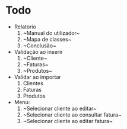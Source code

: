 # Todo

- Relatorio
    1. ~Manual do utilizador~
    2. ~Mapa de classes~
    3. ~Conclusão~
- Validação ao inserir
    1. ~Cliente~
    2. ~Faturas~
    3. ~Produtos~
- Validar ao importar
    1. Clientes
    2. Faturas
    3. Produtos
- Menu:
  1. ~Selecionar cliente ao editar~
  2. ~Selecionar cliente ao consultar fatura~
  3. ~Selecionar cliente ao editar fatura~
